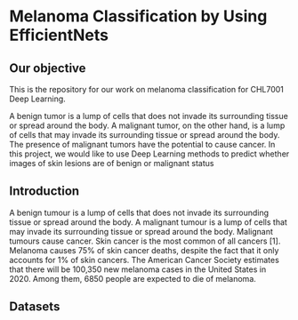 # Melanoma Classification by Using EfficientNets
## Our objective

This is the repository for our work on melanoma classification for CHL7001 Deep Learning. 

A benign tumor is a lump of cells that does not invade its surrounding tissue or spread around the body. A malignant tumor, on the other hand, is a lump of cells that may invade its surrounding tissue or spread around the body. The presence of malignant tumors have the potential to cause cancer. In this project, we would like to use Deep Learning methods to predict whether images of skin lesions are of benign or malignant status

## Introduction

A benign tumour is a lump of cells that does not invade its surrounding tissue or spread around the body. A malignant tumour is a lump of cells that may invade its surrounding tissue or spread around the body. Malignant tumours cause cancer. Skin cancer is the most common of all cancers [1]. Melanoma causes 75% of skin cancer deaths, despite the fact that it only accounts for 1% of skin cancers. The American Cancer Society estimates that there will be 100,350 new melanoma cases in the United States in 2020. Among them, 6850 people are expected to die of melanoma. 

## Datasets

